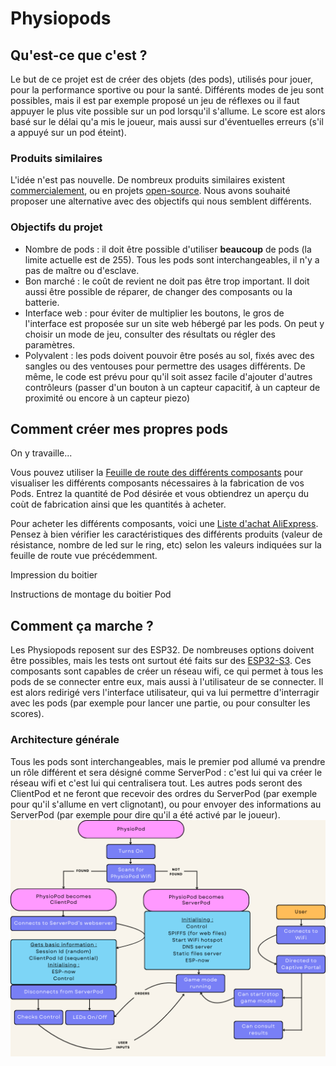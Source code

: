 # Physiopods

## Qu'est-ce que c'est ?
Le but de ce projet est de créer des objets (des pods), utilisés pour jouer, pour la performance sportive ou pour la santé. Différents modes de jeu sont possibles, mais il est par exemple proposé un jeu de réflexes ou il faut appuyer le plus vite possible sur un pod lorsqu'il s'allume. Le score est alors basé sur le délai qu'a mis le joueur, mais aussi sur d'éventuelles erreurs (s'il a appuyé sur un pod éteint).

### Produits similaires
L'idée n'est pas nouvelle. De nombreux produits similaires existent [commercialement](https://www.joueclub.fr/jeux-de-societes/quick-touch-8421134091719.html), ou en projets [open-source](https://github.com/projectswithalex/Reaction-Lights-Training-Module/tree/Version-2).
Nous avons souhaité proposer une alternative avec des objectifs qui nous semblent différents.

### Objectifs du projet
- Nombre de pods : il doit être possible d'utiliser **beaucoup** de pods (la limite actuelle est de 255). Tous les pods sont interchangeables, il n'y a pas de maître ou d'esclave.
- Bon marché : le coût de revient ne doit pas être trop important. Il doit aussi être possible de réparer, de changer des composants ou la batterie.
- Interface web : pour éviter de multiplier les boutons, le gros de l'interface est proposée sur un site web hébergé par les pods. On peut y choisir un mode de jeu, consulter des résultats ou régler des paramètres.
- Polyvalent : les pods doivent pouvoir être posés au sol, fixés avec des sangles ou des ventouses pour permettre des usages différents. De même, le code est prévu pour qu'il soit assez facile d'ajouter d'autres contrôleurs (passer d'un bouton à un capteur capacitif, à un capteur de proximité ou encore à un capteur piezo)

## Comment créer mes propres pods
On y travaille...

Vous pouvez utiliser la [Feuille de route des différents composants](https://lite.framacalc.org/qh2ci1g483-a8e7) pour visualiser les différents composants nécessaires à la fabrication de vos Pods. Entrez la quantité de Pod désirée et vous obtiendrez un aperçu du coùt de fabrication ainsi que les quantités à acheter.

Pour acheter les différents composants, voici une [Liste d'achat AliExpress](https://www.aliexpress.com/p/wishlist/shareReflux.html?groupId=afP5eqgDhE6RQVqTO1i1rTBBvAYjB%2Fnj%2Bz6Nbt9ddoo%3D). Pensez à bien vérifier les caractéristiques des différents produits (valeur de résistance, nombre de led sur le ring, etc) selon les valeurs indiquées sur la feuille de route vue précédemment.

Impression du boitier

Instructions de montage du boitier Pod

## Comment ça marche ?
Les Physiopods reposent sur des ESP32. De nombreuses options doivent être possibles, mais les tests ont surtout été faits sur des [ESP32-S3](https://www.espressif.com/en/products/socs/esp32-s3). Ces composants sont capables de créer un réseau wifi, ce qui permet à tous les pods de se connecter entre eux, mais aussi à l'utilisateur de se connecter. Il est alors redirigé vers l'interface utilisateur, qui va lui permettre d'interragir avec les pods (par exemple pour lancer une partie, ou pour consulter les scores).

### Architecture générale
Tous les pods sont interchangeables, mais le premier pod allumé va prendre un rôle différent et sera désigné comme ServerPod : c'est lui qui va créer le réseau wifi et c'est lui qui centralisera tout. Les autres pods seront des ClientPod et ne feront que recevoir des ordres du ServerPod (par exemple pour qu'il s'allume en vert clignotant), ou pour envoyer des informations au ServerPod (par exemple pour dire qu'il a été activé par le joueur).
![description générale](docs/Overview.png)
